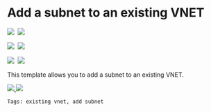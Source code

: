 # Add a subnet to an existing VNET

<IMG SRC="https://azbotstorage.blob.core.windows.net/badges/101-subnet-add-vnet-existing/PublicLastTestDate.svg" />&nbsp;
<IMG SRC="https://azbotstorage.blob.core.windows.net/badges/101-subnet-add-vnet-existing/PublicDeployment.svg" />&nbsp;

<IMG SRC="https://azbotstorage.blob.core.windows.net/badges/101-subnet-add-vnet-existing/FairfaxLastTestDate.svg" />&nbsp;
<IMG SRC="https://azbotstorage.blob.core.windows.net/badges/101-subnet-add-vnet-existing/FairfaxDeployment.svg" />&nbsp;

<IMG SRC="https://azbotstorage.blob.core.windows.net/badges/101-subnet-add-vnet-existing/BestPracticeResult.svg" />&nbsp;
<IMG SRC="https://azbotstorage.blob.core.windows.net/badges/101-subnet-add-vnet-existing/CredScanResult.svg" />&nbsp;

This template allows you to add a subnet to an existing VNET. 

<a href="https://portal.azure.com/#create/Microsoft.Template/uri/https%3A%2F%2Fraw.githubusercontent.com%2FAzure%2Fazure-quickstart-templates%2Fmaster%2F101-subnet-add-vnet-existing%2Fazuredeploy.json" target="_blank">
    <img src="http://azuredeploy.net/deploybutton.png"/>
</a>
<a href="http://armviz.io/#/?load=https%3A%2F%2Fraw.githubusercontent.com%2FAzure%2Fazure-quickstart-templates%2Fmaster%2F101-subnet-add-vnet-existing%2Fazuredeploy.json" target="_blank">
    <img src="http://armviz.io/visualizebutton.png"/>
</a>

`Tags: existing vnet, add subnet`

